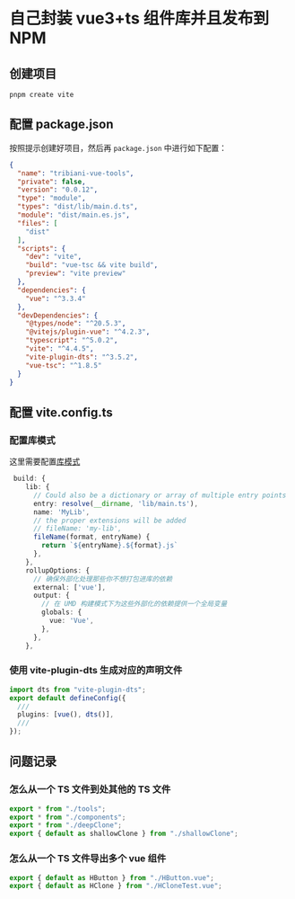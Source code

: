# 自己封装 vue3+ts 组件库并且发布到 NPM

## 创建项目

```shell
pnpm create vite
```

## 配置 package.json

按照提示创建好项目，然后再 `package.json` 中进行如下配置：

```json
{
  "name": "tribiani-vue-tools",
  "private": false,
  "version": "0.0.12",
  "type": "module",
  "types": "dist/lib/main.d.ts",
  "module": "dist/main.es.js",
  "files": [
    "dist"
  ],
  "scripts": {
    "dev": "vite",
    "build": "vue-tsc && vite build",
    "preview": "vite preview"
  },
  "dependencies": {
    "vue": "^3.3.4"
  },
  "devDependencies": {
    "@types/node": "^20.5.3",
    "@vitejs/plugin-vue": "^4.2.3",
    "typescript": "^5.0.2",
    "vite": "^4.4.5",
    "vite-plugin-dts": "^3.5.2",
    "vue-tsc": "^1.8.5"
  }
}

```

## 配置 vite.config.ts

### 配置库模式

这里需要配置[库模式](https://cn.vitejs.dev/guide/build.html#library-mode)

```ts
 build: {
    lib: {
      // Could also be a dictionary or array of multiple entry points
      entry: resolve(__dirname, 'lib/main.ts'),
      name: 'MyLib',
      // the proper extensions will be added
      // fileName: 'my-lib',
      fileName(format, entryName) {
        return `${entryName}.${format}.js`
      },
    },
    rollupOptions: {
      // 确保外部化处理那些你不想打包进库的依赖
      external: ['vue'],
      output: {
        // 在 UMD 构建模式下为这些外部化的依赖提供一个全局变量
        globals: {
          vue: 'Vue',
        },
      },
    },
```

### 使用 vite-plugin-dts 生成对应的声明文件

```ts
import dts from "vite-plugin-dts";
export default defineConfig({
  ///
  plugins: [vue(), dts()],
  ///
});
```

## 问题记录

### 怎么从一个 TS 文件到处其他的 TS 文件

```ts
export * from "./tools";
export * from "./components";
export * from "./deepClone";
export { default as shallowClone } from "./shallowClone";
```

### 怎么从一个 TS 文件导出多个 vue 组件

```ts
export { default as HButton } from "./HButton.vue";
export { default as HClone } from "./HCloneTest.vue";
```

